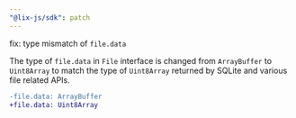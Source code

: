 ```yaml
---
"@lix-js/sdk": patch
---
```


fix: type mismatch of `file.data`

The type of `file.data` in `File` interface is changed from `ArrayBuffer` to `Uint8Array` to match the type of `Uint8Array` returned by SQLite and various file related APIs.

```diff
-file.data: ArrayBuffer
+file.data: Uint8Array
```